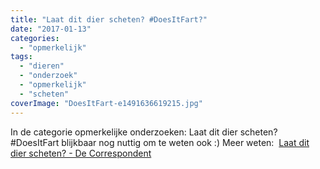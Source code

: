 ```yaml
---
title: "Laat dit dier scheten? #DoesItFart?"
date: "2017-01-13"
categories: 
  - "opmerkelijk"
tags: 
  - "dieren"
  - "onderzoek"
  - "opmerkelijk"
  - "scheten"
coverImage: "DoesItFart-e1491636619215.jpg"
---
```


In de categorie opmerkelijke onderzoeken: Laat dit dier scheten? #DoesItFart blijkbaar nog nuttig om te weten ook :) Meer weten:  [Laat dit dier scheten? - De Correspondent](https://decorrespondent.nl/5995/laat-dit-dier-scheten-biologen-bouwen-een-scheet-database/511430182725-754bdbd1?utm_content=buffer14947&utm_medium=social&utm_source=app.net&utm_campaign=buffer)
